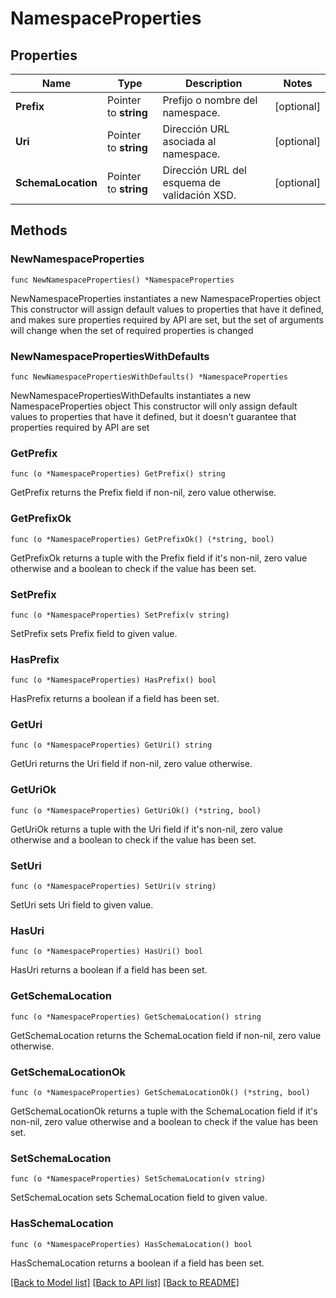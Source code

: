 # NamespaceProperties

## Properties

Name | Type | Description | Notes
------------ | ------------- | ------------- | -------------
**Prefix** | Pointer to **string** | Prefijo o nombre del namespace. | [optional] 
**Uri** | Pointer to **string** | Dirección URL asociada al namespace. | [optional] 
**SchemaLocation** | Pointer to **string** | Dirección URL del esquema de validación XSD. | [optional] 

## Methods

### NewNamespaceProperties

`func NewNamespaceProperties() *NamespaceProperties`

NewNamespaceProperties instantiates a new NamespaceProperties object
This constructor will assign default values to properties that have it defined,
and makes sure properties required by API are set, but the set of arguments
will change when the set of required properties is changed

### NewNamespacePropertiesWithDefaults

`func NewNamespacePropertiesWithDefaults() *NamespaceProperties`

NewNamespacePropertiesWithDefaults instantiates a new NamespaceProperties object
This constructor will only assign default values to properties that have it defined,
but it doesn't guarantee that properties required by API are set

### GetPrefix

`func (o *NamespaceProperties) GetPrefix() string`

GetPrefix returns the Prefix field if non-nil, zero value otherwise.

### GetPrefixOk

`func (o *NamespaceProperties) GetPrefixOk() (*string, bool)`

GetPrefixOk returns a tuple with the Prefix field if it's non-nil, zero value otherwise
and a boolean to check if the value has been set.

### SetPrefix

`func (o *NamespaceProperties) SetPrefix(v string)`

SetPrefix sets Prefix field to given value.

### HasPrefix

`func (o *NamespaceProperties) HasPrefix() bool`

HasPrefix returns a boolean if a field has been set.

### GetUri

`func (o *NamespaceProperties) GetUri() string`

GetUri returns the Uri field if non-nil, zero value otherwise.

### GetUriOk

`func (o *NamespaceProperties) GetUriOk() (*string, bool)`

GetUriOk returns a tuple with the Uri field if it's non-nil, zero value otherwise
and a boolean to check if the value has been set.

### SetUri

`func (o *NamespaceProperties) SetUri(v string)`

SetUri sets Uri field to given value.

### HasUri

`func (o *NamespaceProperties) HasUri() bool`

HasUri returns a boolean if a field has been set.

### GetSchemaLocation

`func (o *NamespaceProperties) GetSchemaLocation() string`

GetSchemaLocation returns the SchemaLocation field if non-nil, zero value otherwise.

### GetSchemaLocationOk

`func (o *NamespaceProperties) GetSchemaLocationOk() (*string, bool)`

GetSchemaLocationOk returns a tuple with the SchemaLocation field if it's non-nil, zero value otherwise
and a boolean to check if the value has been set.

### SetSchemaLocation

`func (o *NamespaceProperties) SetSchemaLocation(v string)`

SetSchemaLocation sets SchemaLocation field to given value.

### HasSchemaLocation

`func (o *NamespaceProperties) HasSchemaLocation() bool`

HasSchemaLocation returns a boolean if a field has been set.


[[Back to Model list]](../README.md#documentation-for-models) [[Back to API list]](../README.md#documentation-for-api-endpoints) [[Back to README]](../README.md)



